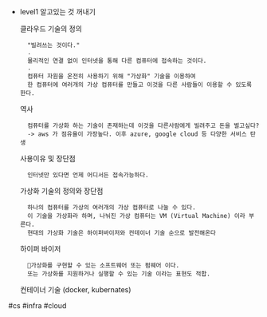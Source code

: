 
* level1 알고있는 것 꺼내기

	클라우드 기술의 정의 
		
		"빌려쓰는 것이다." 
		.
		물리적인 연결 없이 인터넷을 통해 다른 컴퓨터에 접속하는 것이다. 
		.
		컴퓨터 자원을 온전히 사용하기 위해 "가상화" 기술을 이용하여 
		한 컴퓨터에 여러개의 가상 컴퓨터를 만들고 이것을 다른 사람들이 이용할 수 있도록 한다.
		
	역사
		
		컴퓨터를 가상화 하는 기술이 존재하는데 이것을 다른사람에게 빌려주고 돈을 벌고싶다?
		-> aws 가 점유율이 가장높다. 이후 azure, google cloud 등 다양한 서비스 탄생 
		
	사용이유 및 장단점
		
		인터넷만 있다면 언제 어디서든 접속가능하다.
		
	가상화 기술의 정의와 장단점
		
		하나의 컴퓨터를 가상의 여러개의 가상 컴퓨터로 나눌 수 있다. 
		이 기술을 가상화라 하며, 나눠진 가상 컴퓨터는 VM (Virtual Machine) 이라 부른다. 
		현대의 가상화 기술은 하이퍼바이저와 컨테이너 기술 순으로 발전해온다 
		
	하이퍼 바이저
		
		가상화를 구현할 수 있는 소프트웨어 또는 펌웨어 이다.
		또는 가상화를 지원하거나 실행할 수 있는 기술 이라는 표현도 적합. 
		
		
		
	컨테이너 기술 (docker, kubernates)
		
		
	


#cs
#infra
#cloud